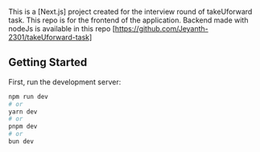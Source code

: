 This is a [Next.js] project created for the interview round of takeUforward task.
This repo is for the frontend of the application. Backend made with nodeJs is 
available in this repo [https://github.com/Jeyanth-2301/takeUforward-task]

## Getting Started

First, run the development server:

```bash
npm run dev
# or
yarn dev
# or
pnpm dev
# or
bun dev
```

